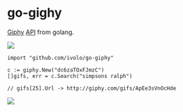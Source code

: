 
# go-gighy

 [Giphy](http://giphy.com/gifs/reaction-the-simpsons-5WQTGtSepBela) [API](https://github.com/giphy/GiphyAPI) from golang.

![](http://i.giphy.com/5WQTGtSepBela.gif)

```
import "github.com/ivolo/go-giphy"

c := giphy.New("dc6zaTOxFJmzC")
[]gifs, err = c.Search("simpsons ralph")

// gifs[25].Url -> http://giphy.com/gifs/ApEe3sVnOcHde
```

![](http://i.giphy.com/ApEe3sVnOcHde.gif)